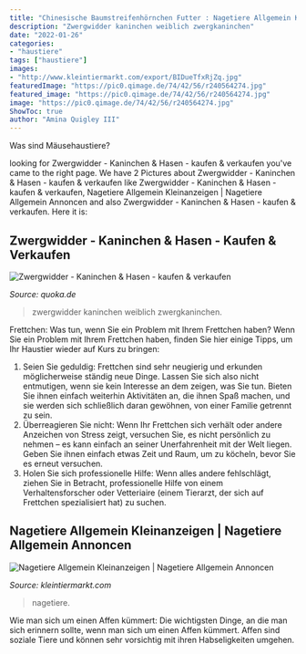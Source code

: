 ```yaml
---
title: "Chinesische Baumstreifenhörnchen Futter : Nagetiere Allgemein Kleinanzeigen"
description: "Zwergwidder kaninchen weiblich zwergkaninchen"
date: "2022-01-26"
categories:
- "haustiere"
tags: ["haustiere"]
images:
- "http://www.kleintiermarkt.com/export/BIDueTfxRjZq.jpg"
featuredImage: "https://pic0.qimage.de/74/42/56/r240564274.jpg"
featured_image: "https://pic0.qimage.de/74/42/56/r240564274.jpg"
image: "https://pic0.qimage.de/74/42/56/r240564274.jpg"
ShowToc: true
author: "Amina Quigley III"
---
```



Was sind Mäusehaustiere?

	

		
looking for Zwergwidder - Kaninchen &amp; Hasen - kaufen &amp; verkaufen you've came to the right page. We have 2 Pictures about Zwergwidder - Kaninchen &amp; Hasen - kaufen &amp; verkaufen like Zwergwidder - Kaninchen &amp; Hasen - kaufen &amp; verkaufen, Nagetiere Allgemein Kleinanzeigen | Nagetiere Allgemein Annoncen and also Zwergwidder - Kaninchen &amp; Hasen - kaufen &amp; verkaufen. Here it is:
		
    
## Zwergwidder - Kaninchen &amp; Hasen - Kaufen &amp; Verkaufen

<img loading=lazy src="https://pic0.qimage.de/74/42/56/r240564274.jpg" onerror="this.onerror=null;this.src='https://tse4.mm.bing.net/th?id=OIP.e2SPu-cOcalXqZyhGA8HzwAAAA&amp;pid=15.1';" alt="Zwergwidder - Kaninchen &amp; Hasen - kaufen &amp; verkaufen">

_Source: quoka.de_

>zwergwidder kaninchen weiblich zwergkaninchen. 

	

Frettchen: Was tun, wenn Sie ein Problem mit Ihrem Frettchen haben?
Wenn Sie ein Problem mit Ihrem Frettchen haben, finden Sie hier einige Tipps, um Ihr Haustier wieder auf Kurs zu bringen:
1. Seien Sie geduldig: Frettchen sind sehr neugierig und erkunden möglicherweise ständig neue Dinge. Lassen Sie sich also nicht entmutigen, wenn sie kein Interesse an dem zeigen, was Sie tun. Bieten Sie ihnen einfach weiterhin Aktivitäten an, die ihnen Spaß machen, und sie werden sich schließlich daran gewöhnen, von einer Familie getrennt zu sein.
2. Überreagieren Sie nicht: Wenn Ihr Frettchen sich verhält oder andere Anzeichen von Stress zeigt, versuchen Sie, es nicht persönlich zu nehmen – es kann einfach an seiner Unerfahrenheit mit der Welt liegen. Geben Sie ihnen einfach etwas Zeit und Raum, um zu köcheln, bevor Sie es erneut versuchen.
3. Holen Sie sich professionelle Hilfe: Wenn alles andere fehlschlägt, ziehen Sie in Betracht, professionelle Hilfe von einem Verhaltensforscher oder Vetteriaire (einem Tierarzt, der sich auf Frettchen spezialisiert hat) zu suchen.

    
## Nagetiere Allgemein Kleinanzeigen | Nagetiere Allgemein Annoncen

<img loading=lazy src="http://www.kleintiermarkt.com/export/BIDueTfxRjZq.jpg" onerror="this.onerror=null;this.src='https://tse2.mm.bing.net/th?id=OIP.bWSvec7kv7Ye5rQc1HNgOwHaEK&amp;pid=15.1';" alt="Nagetiere Allgemein Kleinanzeigen | Nagetiere Allgemein Annoncen">

_Source: kleintiermarkt.com_

>nagetiere. 

	

Wie man sich um einen Affen kümmert: Die wichtigsten Dinge, an die man sich erinnern sollte, wenn man sich um einen Affen kümmert.
Affen sind soziale Tiere und können sehr vorsichtig mit ihren Habseligkeiten umgehen.

